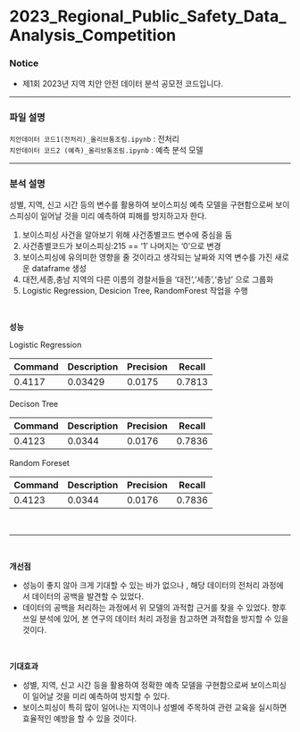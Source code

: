# 2023_Regional_Public_Safety_Data_Analysis_Competition

### Notice
- 제1회 2023년 지역 치안 안전 데이터 분석 공모전 코드입니다.
  
--------------------------------------------------------------------------------------
### 파일 설명

```치안데이터 코드1(전처리)_올리브통조림.ipynb``` : 전처리 <br/>
```치안데이터 코드2 (예측)_올리브통조림.ipynb``` : 예측 분석 모델 <br/>

--------------------------------------------------------------------------------------

### 분석 설명

성별, 지역, 신고 시간 등의 변수를 활용하여 보이스피싱 예측 모델을 구현함으로써 보이스피싱이 일어날 것을 미리 예측하여 피해를 방지하고자 한다.

1. 보이스피싱 사건을 알아보기 위해 사건종별코드 변수에 중심을 둠
2. 사건종별코드가 보이스피싱:215 == ‘1’ 나머지는 ‘0’으로 변경
3. 보이스피싱에 유의미한 영향을 줄 것이라고 생각되는 날짜와 지역 변수를 가진 새로운 dataframe 생성
4. 대전,세종,충남 지역의 다른 이름의 경찰서들을 ‘대전’,‘세종’,‘충남’ 으로 그룹화
5. Logistic Regression, Desicion Tree, RandomForest 작업을 수행

<br/>

**성능**

Logistic Regression

| Command    | Description   | Precision| Recall  |
| ---------- | ------------- | -------  | ------- |
| 0.4117     |  0.03429      |  0.0175  |  0.7813 |


Decison Tree

| Command    | Description   | Precision| Recall  |
| ---------- | ------------- | -------  | ------- |
| 0.4123     |  0.0344       |  0.0176  |  0.7836 |
  
Random Foreset

| Command    | Description   | Precision| Recall  |
| ---------- | ------------- | -------  | ------- |
| 0.4123     |  0.0344       |  0.0176  |  0.7836 |

<br/>

--------------------------------------------------------------------------------------

<br/>

**개선점** <br/>
- 성능이 좋지 않아 크게 기대할 수 있는 바가 없으나 , 해당 데이터의 전처리 과정에서 데이터의 공백을 발견할 수 있었다. <br/>
- 데이터의 공백을 처리하는 과정에서 위 모델의 과적합 근거를 찾을 수 있었다. 향후 쓰일 분석에 있어, 본 연구의 데이터 처리 과정을 참고하면 과적합을 방지할 수 있을 것이다.

<br/>

**기대효과** <br/>
- 성별, 지역, 신고 시간 등을 활용하여 정확한 예측 모델을 구현함으로써 보이스피싱이 일어날 것을 미리 예측하여 방지할 수 있다. <br/>
- 보이스피싱이 특히 많이 일어나는 지역이나 성별에 주목하여 관련 교육을 실시하면 효율적인 예방을 할 수 있을 것이다.


